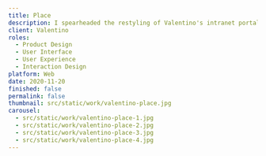 ```yaml
---
title: Place
description: I spearheaded the restyling of Valentino's intranet portal, a vital platform utilized by Valentino employees. Key functionalities encompassed calendar management, company news dissemination, social and magazine streams, and access to online courses.
client: Valentino
roles:
  - Product Design
  - User Interface
  - User Experience
  - Interaction Design
platform: Web
date: 2020-11-20
finished: false
permalink: false
thumbnail: src/static/work/valentino-place.jpg
carousel:
  - src/static/work/valentino-place-1.jpg
  - src/static/work/valentino-place-2.jpg
  - src/static/work/valentino-place-3.jpg
  - src/static/work/valentino-place-4.jpg
---
```

